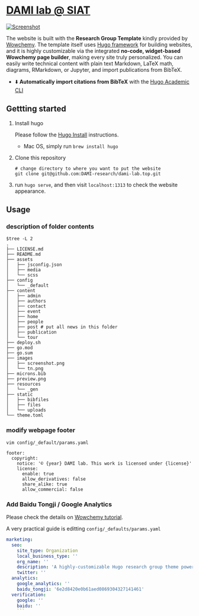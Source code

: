# [DAMI lab @ SIAT ](dami-lab.top)

[![Screenshot](./preview.png)](dami-lab.top)


The website is built with  the **Research Group Template** kindly provided by [Wowchemy](https://github.com/wowchemy/starter-hugo-research-group). The template itself uses [Hugo framework](https://gohugo.io/) for building websites, and it is highly customizable via the integrated **no-code, widget-based Wowchemy page builder**, making every site truly personalized. You can easily write technical content with plain text Markdown, LaTeX math, diagrams, RMarkdown, or Jupyter, and import publications from BibTeX.


- ⬇️ **Automatically import citations from BibTeX** with the [Hugo Academic CLI](https://github.com/wowchemy/hugo-academic-cli)


## Gettting started 

1. Install hugo 

    Please follow the [Hugo Install](https://gohugo.io/installation/) instructions. 
    * Mac OS, simply run  `brew install hugo `
2. Clone this repository 
    ```
    # change directory to where you want to put the website 
    git clone git@github.com:DAMI-research/dami-lab.top.git
    ```
3. run `hugo serve`, and then visit `localhost:1313` to check the website appearance. 

## Usage 

### description of folder contents 
```
$tree -L 2 
.
├── LICENSE.md
├── README.md
├── assets
│   ├── jsconfig.json
│   ├── media
│   └── scss
├── config
│   └── _default
├── content
│   ├── admin
│   ├── authors
│   ├── contact
│   ├── event
│   ├── home
│   ├── people
│   ├── post # put all news in this folder 
│   ├── publication
│   └── tour
├── deploy.sh
├── go.mod
├── go.sum
├── images
│   ├── screenshot.png
│   └── tn.png
├── microns.bib
├── preview.png
├── resources
│   └── _gen
├── static
│   ├── bibfiles
│   ├── files
│   └── uploads
└── theme.toml
```


### modify webpage footer 
`vim config/_default/params.yaml`
```
footer:
  copyright:
    notice: '© {year} DAMI lab. This work is licensed under {license}'
    license:
      enable: true
      allow_derivatives: false
      share_alike: true
      allow_commercial: false
```

### Add Baidu Tongji / Google Analytics 
Please check the details on [Wowchemy tutorial](https://wowchemy.com/docs/hugo-tutorials/analytics/#%e7%99%be%e5%ba%a6%e7%bb%9f%e8%ae%a1). 

A very practical guide is editting `config/_defaults/params.yaml`

```yaml
marketing:
  seo:
    site_type: Organization
    local_business_type: ''
    org_name: ''
    description: 'A highly-customizable Hugo research group theme powered by Wowchemy website builder.'
    twitter: ''
  analytics:
    google_analytics: ''
    baidu_tongji: '6e2d8420e0b61aed0869304327141461'
  verification:
    google: ''
    baidu: ''
    ```

